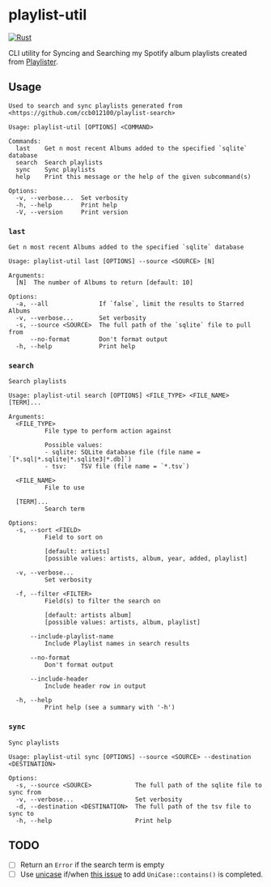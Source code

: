# playlist-util

[![Rust](https://github.com/ccb012100/playlister/actions/workflows/rust.yml/badge.svg)](https://github.com/ccb012100/playlister/actions/workflows/rust.yml)

CLI utility for Syncing and Searching my Spotify album playlists created from [Playlister](https://github.com/ccb012100/playlister).

## Usage

```console
Used to search and sync playlists generated from <https://github.com/ccb012100/playlist-search>

Usage: playlist-util [OPTIONS] <COMMAND>

Commands:
  last    Get n most recent Albums added to the specified `sqlite` database
  search  Search playlists
  sync    Sync playlists
  help    Print this message or the help of the given subcommand(s)

Options:
  -v, --verbose...  Set verbosity
  -h, --help        Print help
  -V, --version     Print version
```

### `last`

```console
Get n most recent Albums added to the specified `sqlite` database

Usage: playlist-util last [OPTIONS] --source <SOURCE> [N]

Arguments:
  [N]  The number of Albums to return [default: 10]

Options:
  -a, --all              If `false`, limit the results to Starred Albums
  -v, --verbose...       Set verbosity
  -s, --source <SOURCE>  The full path of the `sqlite` file to pull from
      --no-format        Don't format output
  -h, --help             Print help
```

### `search`

```console
Search playlists

Usage: playlist-util search [OPTIONS] <FILE_TYPE> <FILE_NAME> [TERM]...

Arguments:
  <FILE_TYPE>
          File type to perform action against

          Possible values:
          - sqlite: SQLite database file (file name = `[*.sql|*.sqlite|*.sqlite3|*.db]`)
          - tsv:    TSV file (file name = `*.tsv`)

  <FILE_NAME>
          File to use

  [TERM]...
          Search term

Options:
  -s, --sort <FIELD>
          Field to sort on

          [default: artists]
          [possible values: artists, album, year, added, playlist]

  -v, --verbose...
          Set verbosity

  -f, --filter <FILTER>
          Field(s) to filter the search on

          [default: artists album]
          [possible values: artists, album, playlist]

      --include-playlist-name
          Include Playlist names in search results

      --no-format
          Don't format output

      --include-header
          Include header row in output

  -h, --help
          Print help (see a summary with '-h')
```

### `sync`

```console
Sync playlists

Usage: playlist-util sync [OPTIONS] --source <SOURCE> --destination <DESTINATION>

Options:
  -s, --source <SOURCE>            The full path of the sqlite file to sync from
  -v, --verbose...                 Set verbosity
  -d, --destination <DESTINATION>  The full path of the tsv file to sync to
  -h, --help                       Print help
```

## TODO

- [ ] Return an `Error` if the search term is empty
- [ ] Use [unicase](https://github.com/seanmonstar/unicase) if/when [this issue](https://github.com/seanmonstar/unicase/pull/52) to add `UniCase::contains()` is completed.
